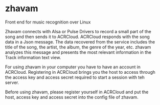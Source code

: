 # zhavam
Front end for music recognition over Linux

Zhavam connects with Alsa or Pulse Drivers to record a small part of the song and then sends it to ACRCloud. ACRCloud responds with the song data in a Json message. The data recovered from the service includes the title of the song, the artist, the album, the genre of the year, etc.
zhavam analyzes this message and presents the most relevant information in the Track information text view.

For using zhavam in your computer you have to have an account in ACRCloud. Registering in ACRCloud brings you the host to access through the access key and access secret required to start a session with teh server.

Before using zhavam, please register yourself in ACRCloud and put the host, access key and access secret into the config file of zhavam.
